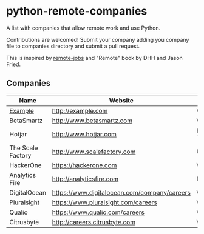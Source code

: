 # python-remote-companies

A list with companies that allow remote work and use Python.

Contributions are welcomed! Submit your company adding you company file to
companies directory and submit a pull request.

This is inspired by [remote-jobs](https://github.com/jessicard/remote-jobs) and "Remote" book by DHH and Jason Fried.

## Companies

Name | Website | Region
------------ | ------- | -------
[Example](companies/example.md) | http://example.com | Worldwide
BetaSmartz | http://www.betasmartz.com | Worldwide
Hotjar | http://www.hotjar.com | European Timezone
The Scale Factory | http://www.scalefactory.com | UK
HackerOne | https://hackerone.com | Worldwide
Analytics Fire | http://analyticsfire.com | Pacific TZ
DigitalOcean | https://www.digitalocean.com/company/careers | Worldwide
Pluralsight | https://www.pluralsight.com/careers | Worldwide
Qualio | https://www.qualio.com/careers | Worldwide
Citrusbyte | http://careers.citrusbyte.com | Worldwide
